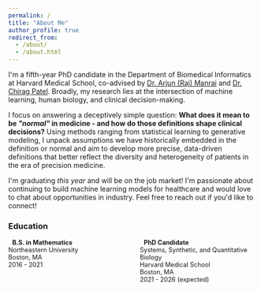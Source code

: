 ```yaml
---
permalink: /
title: "About Me"
author_profile: true
redirect_from: 
  - /about/
  - /about.html
---
```


I'm a fifth-year PhD candidate in the Department of Biomedical Informatics at Harvard Medical School, co-advised by [Dr. Arjun (Raj) Manrai](https://dbmi.hms.harvard.edu/people/arjun-raj-manrai) and [Dr. Chirag Patel](https://dbmi.hms.harvard.edu/people/chirag-patel). Broadly, my research lies at the intersection of machine learning, human biology, and clinical decision-making.

I focus on answering a deceptively simple question: **What does it mean to be *"normal"* in medicine - and how do those definitions shape clinical decisions?** Using methods ranging from statistical learning to generative modeling, I unpack assumptions we have historically embedded in the definition or normal and aim to develop more precise, data-driven definitions that better reflect the diversity and heterogeneity of patients in the era of precision medicine.

I'm graduating *this year* and will be on the job market! I'm passionate about continuing to build machine learning models for healthcare and would love to chat about opportunities in industry. Feel free to reach out if you'd like to connect!

### Education

<div style="display: flex; gap: 30px; font-size: 0.9em;">
  <div style="flex: 1;">
    <strong><i class="fas fa-graduation-cap" style="margin-right: 8px; color: #2c3e50;"></i>B.S. in Mathematics</strong><br>
    Northeastern University<br>
    Boston, MA<br>
    2016 - 2021
  </div>
  
  <div style="flex: 1;">
    <strong><i class="fas fa-graduation-cap" style="margin-right: 8px; color: #2c3e50;"></i>PhD Candidate</strong><br>
    Systems, Synthetic, and Quantitative Biology<br>
    Harvard Medical School<br>
    Boston, MA<br>
    2021 - 2026 (expected)
  </div>
</div>
